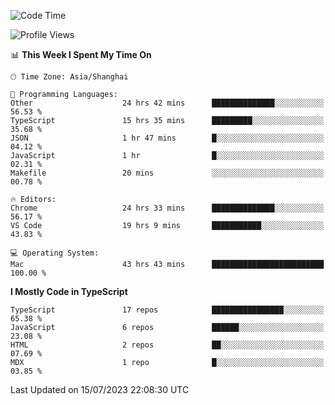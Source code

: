 <!--START_SECTION:waka-->
![Code Time](http://img.shields.io/badge/Code%20Time-4%2C811%20hrs%2016%20mins-blue)

![Profile Views](http://img.shields.io/badge/Profile%20Views-0-blue)

📊 **This Week I Spent My Time On** 

```text
🕑︎ Time Zone: Asia/Shanghai

💬 Programming Languages: 
Other                    24 hrs 42 mins      ██████████████░░░░░░░░░░░   56.53 % 
TypeScript               15 hrs 35 mins      █████████░░░░░░░░░░░░░░░░   35.68 % 
JSON                     1 hr 47 mins        █░░░░░░░░░░░░░░░░░░░░░░░░   04.12 % 
JavaScript               1 hr                █░░░░░░░░░░░░░░░░░░░░░░░░   02.31 % 
Makefile                 20 mins             ░░░░░░░░░░░░░░░░░░░░░░░░░   00.78 % 

🔥 Editors: 
Chrome                   24 hrs 33 mins      ██████████████░░░░░░░░░░░   56.17 % 
VS Code                  19 hrs 9 mins       ███████████░░░░░░░░░░░░░░   43.83 % 

💻 Operating System: 
Mac                      43 hrs 43 mins      █████████████████████████   100.00 % 
```

**I Mostly Code in TypeScript** 

```text
TypeScript               17 repos            ████████████████░░░░░░░░░   65.38 % 
JavaScript               6 repos             ██████░░░░░░░░░░░░░░░░░░░   23.08 % 
HTML                     2 repos             ██░░░░░░░░░░░░░░░░░░░░░░░   07.69 % 
MDX                      1 repo              █░░░░░░░░░░░░░░░░░░░░░░░░   03.85 % 
```




 Last Updated on 15/07/2023 22:08:30 UTC
<!--END_SECTION:waka-->
